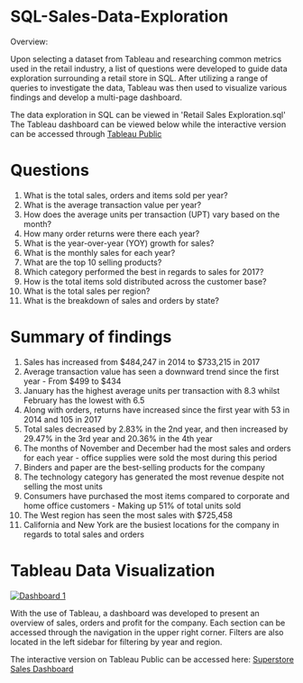 # SQL-Sales-Data-Exploration
Overview:

Upon selecting a dataset from Tableau and researching common metrics used in the retail industry, a list of questions were developed to guide data exploration surrounding a retail store in SQL. After utilizing a range of queries to investigate the data, Tableau was then used to visualize various findings and develop a multi-page dashboard.

The data exploration in SQL can be viewed in 'Retail Sales Exploration.sql'    
The Tableau dashboard can be viewed below while the interactive version can be accessed through [Tableau Public](https://public.tableau.com/app/profile/justin.le.corre/viz/SuperstoreSalesDashboard_16878798683810/Dashboard1)
# Questions
1) What is the total sales, orders and items sold per year?
2) What is the average transaction value per year?
3) How does the average units per transaction (UPT) vary based on the month?
4) How many order returns were there each year?
5) What is the year-over-year (YOY) growth for sales?
6) What is the monthly sales for each year?
7) What are the top 10 selling products?
8) Which category performed the best in regards to sales for 2017?
9) How is the total items sold distributed across the customer base?
10) What is the total sales per region?
11) What is the breakdown of sales and orders by state?
# Summary of findings
1) Sales has increased from $484,247 in 2014 to $733,215 in 2017
2) Average transaction value has seen a downward trend since the first year - From $499 to $434
3) January has the highest average units per transaction with 8.3 whilst February has the lowest with 6.5
4) Along with orders, returns have increased since the first year with 53 in 2014 and 105 in 2017
5) Total sales decreased by 2.83% in the 2nd year, and then increased by 29.47% in the 3rd year and 20.36% in the 4th year
6) The months of November and December had the most sales and orders for each year - office supplies were sold the most during this period
7) Binders and paper are the best-selling products for the company
8) The technology category has generated the most revenue despite not selling the most units
9) Consumers have purchased the most items compared to corporate and home office customers - Making up 51% of total units sold
10) The West region has seen the most sales with $725,458
11) California and New York are the busiest locations for the company in regards to total sales and orders
# Tableau Data Visualization
<div class='tableauPlaceholder' id='viz1688136025045' style='position: relative'><noscript><a href='https://public.tableau.com/app/profile/justin.le.corre/viz/SuperstoreSalesDashboard_16878798683810/Dashboard1'><img alt='Dashboard 1 ' src='https:&#47;&#47;public.tableau.com&#47;static&#47;images&#47;Su&#47;SuperstoreSalesDashboard_16878798683810&#47;Dashboard1&#47;1_rss.png' style='border: none' /></a></noscript><object class='tableauViz'  style='display:none;'><param name='host_url' value='https%3A%2F%2Fpublic.tableau.com%2F' /> <param name='embed_code_version' value='3' /> <param name='site_root' value='' /><param name='name' value='SuperstoreSalesDashboard_16878798683810&#47;Dashboard1' /><param name='tabs' value='no' /><param name='toolbar' value='yes' /><param name='static_image' value='https:&#47;&#47;public.tableau.com&#47;static&#47;images&#47;Su&#47;SuperstoreSalesDashboard_16878798683810&#47;Dashboard1&#47;1.png' /> <param name='animate_transition' value='yes' /><param name='display_static_image' value='yes' /><param name='display_spinner' value='yes' /><param name='display_overlay' value='yes' /><param name='display_count' value='yes' /><param name='language' value='en-US' /></object></div>

With the use of Tableau, a dashboard was developed to present an overview of sales, orders and profit for the company. Each section can be accessed through the navigation in the upper right corner. Filters are also located in the left sidebar for filtering by year and region.

The interactive version on Tableau Public can be accessed here: [Superstore Sales Dashboard](https://public.tableau.com/app/profile/justin.le.corre/viz/SuperstoreSalesDashboard_16878798683810/Dashboard1)
